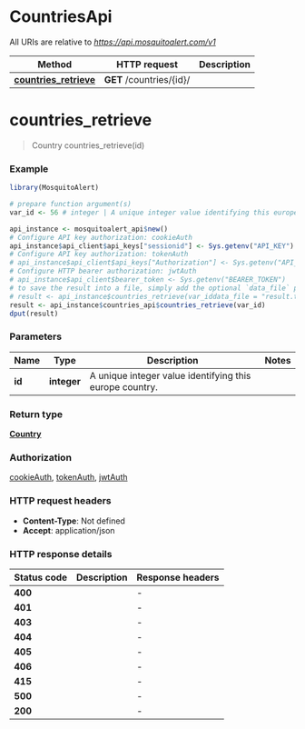 # CountriesApi

All URIs are relative to *https://api.mosquitoalert.com/v1*

Method | HTTP request | Description
------------- | ------------- | -------------
[**countries_retrieve**](CountriesApi.md#countries_retrieve) | **GET** /countries/{id}/ | 


# **countries_retrieve**
> Country countries_retrieve(id)



### Example
```R
library(MosquitoAlert)

# prepare function argument(s)
var_id <- 56 # integer | A unique integer value identifying this europe country.

api_instance <- mosquitoalert_api$new()
# Configure API key authorization: cookieAuth
api_instance$api_client$api_keys["sessionid"] <- Sys.getenv("API_KEY")
# Configure API key authorization: tokenAuth
# api_instance$api_client$api_keys["Authorization"] <- Sys.getenv("API_KEY")
# Configure HTTP bearer authorization: jwtAuth
# api_instance$api_client$bearer_token <- Sys.getenv("BEARER_TOKEN")
# to save the result into a file, simply add the optional `data_file` parameter, e.g.
# result <- api_instance$countries_retrieve(var_iddata_file = "result.txt")
result <- api_instance$countries_api$countries_retrieve(var_id)
dput(result)
```

### Parameters

Name | Type | Description  | Notes
------------- | ------------- | ------------- | -------------
 **id** | **integer**| A unique integer value identifying this europe country. | 

### Return type

[**Country**](Country.md)

### Authorization

[cookieAuth](../README.md#cookieAuth), [tokenAuth](../README.md#tokenAuth), [jwtAuth](../README.md#jwtAuth)

### HTTP request headers

 - **Content-Type**: Not defined
 - **Accept**: application/json

### HTTP response details
| Status code | Description | Response headers |
|-------------|-------------|------------------|
| **400** |  |  -  |
| **401** |  |  -  |
| **403** |  |  -  |
| **404** |  |  -  |
| **405** |  |  -  |
| **406** |  |  -  |
| **415** |  |  -  |
| **500** |  |  -  |
| **200** |  |  -  |

